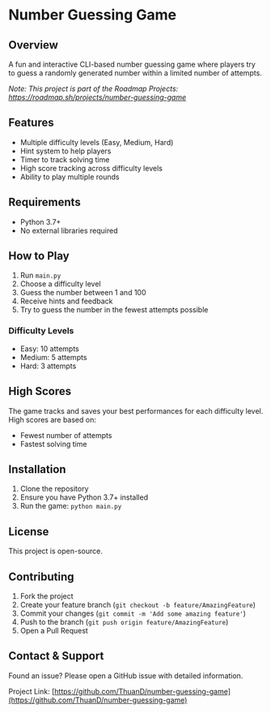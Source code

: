# Number Guessing Game

## Overview
A fun and interactive CLI-based number guessing game where players try to guess a randomly generated number within a limited number of attempts.

_Note: This project is part of the Roadmap Projects: https://roadmap.sh/projects/number-guessing-game_

## Features
- Multiple difficulty levels (Easy, Medium, Hard)
- Hint system to help players
- Timer to track solving time
- High score tracking across difficulty levels
- Ability to play multiple rounds

## Requirements
- Python 3.7+
- No external libraries required

## How to Play
1. Run `main.py`
2. Choose a difficulty level
3. Guess the number between 1 and 100
4. Receive hints and feedback
5. Try to guess the number in the fewest attempts possible

### Difficulty Levels
- Easy: 10 attempts
- Medium: 5 attempts
- Hard: 3 attempts

## High Scores
The game tracks and saves your best performances for each difficulty level. High scores are based on:
- Fewest number of attempts
- Fastest solving time

## Installation
1. Clone the repository
2. Ensure you have Python 3.7+ installed
3. Run the game: `python main.py`

## License

This project is open-source.

## Contributing

1. Fork the project
2. Create your feature branch (`git checkout -b feature/AmazingFeature`)
3. Commit your changes (`git commit -m 'Add some amazing feature'`)
4. Push to the branch (`git push origin feature/AmazingFeature`)
5. Open a Pull Request

## Contact & Support

Found an issue? Please open a GitHub issue with detailed information.

Project Link: [https://github.com/ThuanD/number-guessing-game](https://github.com/ThuanD/number-guessing-game)

